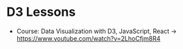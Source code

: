 # D3 Lessons
- Course: Data Visualization with D3, JavaScript, React -> https://www.youtube.com/watch?v=2LhoCfjm8R4
